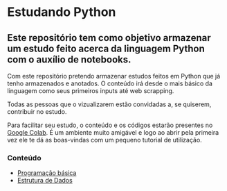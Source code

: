 # Estudando Python
## Este repositório tem como objetivo armazenar um estudo feito acerca da linguagem Python com o auxílio de notebooks.

Com este repositório pretendo armazenar estudos feitos em Python que já tenho armazenados e anotados.
O conteúdo irá desde o mais básico da linguagem como seus primeiros inputs até web scrapping.

Todas as pessoas que o vizualizarem estão convidadas a, se quiserem, contribuir no estudo. 

Para facilitar seu estudo, o conteúdo e os códigos estarão presentes no [Google Colab](https://colab.research.google.com/?utm_source=scs-index). É um ambiente muito amigável e logo ao abrir pela primeira vez ele te dá as boas-vindas com um pequeno tutorial de utilização.

### Conteúdo

- [Programação básica](/programacao_basica)
- [Estrutura de Dados](/estrutura_de_dados)
